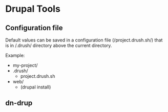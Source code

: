 # Drupal Tools

## Configuration file

Default values can be saved in a configuration file (/project.drush.sh/) that is in /.drush/ directory above the 
current directory.

Example:

- my-project/
 - .drush/
   - project.drush.sh
 - web/
   - (drupal install)

## dn-drup
